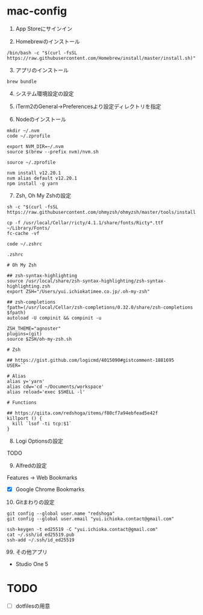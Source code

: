 # mac-config

1. App Storeにサインイン

2. Homebrewのインストール

```
/bin/bash -c "$(curl -fsSL https://raw.githubusercontent.com/Homebrew/install/master/install.sh)"
```

3. アプリのインストール

```
brew bundle
```

4. システム環境設定の設定
5. iTerm2のGeneral->Preferencesより設定ディレクトリを指定


6. Nodeのインストール

```
mkdir ~/.nvm
code ~/.zprofile
```

```
export NVM_DIR=~/.nvm
source $(brew --prefix nvm)/nvm.sh
```

```
source ~/.zprofile
```

```
nvm install v12.20.1
nvm alias default v12.20.1
npm install -g yarn
```

7. Zsh, Oh My Zshの設定

```
sh -c "$(curl -fsSL https://raw.githubusercontent.com/ohmyzsh/ohmyzsh/master/tools/install.sh)"
```

```
cp -f /usr/local/Cellar/ricty/4.1.1/share/fonts/Ricty*.ttf ~/Library/Fonts/ 
fc-cache -vf
```

```
code ~/.zshrc
```

`.zshrc`

```
# Oh My Zsh

## zsh-syntax-highlighting
source /usr/local/share/zsh-syntax-highlighting/zsh-syntax-highlighting.zsh
export ZSH="/Users/yui.ichiokatimee.co.jp/.oh-my-zsh"

## zsh-completions
fpath=(/usr/local/Cellar/zsh-completions/0.32.0/share/zsh-completions $fpath)
autoload -U compinit && compinit -u

ZSH_THEME="agnoster"
plugins=(git)
source $ZSH/oh-my-zsh.sh

# Zsh

## https://gist.github.com/logicmd/4015090#gistcomment-1881695
USER=``

# Alias
alias y='yarn' 
alias cdw='cd ~/Documents/workspace' 
alias reload='exec $SHELL -l'

# Functions

## https://qiita.com/redshoga/items/f80cf7a94ebfead5e42f
killport () {
  kill `lsof -ti tcp:$1`
}

```

8. Logi Optionsの設定

TODO

9. Alfredの設定

Features -> Web Bookmarks

- [x] Google Chrome Bookmarks

10. Gitまわりの設定

```
git config --global user.name "redshoga"
git config --global user.email "yui.ichioka.contact@gmail.com"
```

```
ssh-keygen -t ed25519 -C "yui.ichioka.contact@gmail.com"
cat ~/.ssh/id_ed25519.pub
ssh-add ~/.ssh/id_ed25519
```

99. その他アプリ

- Studio One 5

# TODO
- [ ] dotfilesの用意